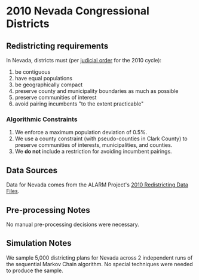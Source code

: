 # 2010 Nevada Congressional Districts

## Redistricting requirements

In Nevada, districts must (per [judicial order](https://www.ncsl.org/Portals/1/Documents/Redistricting/NV_11-OC-00042-1B_2011-09-21_Order_Re-Redistricting_20076.pdf) for the 2010 cycle):

1.  be contiguous
2.  have equal populations
3.  be geographically compact
4.  preserve county and municipality boundaries as much as possible
5.  preserve communities of interest
6.  avoid pairing incumbents "to the extent practicable"

### Algorithmic Constraints

1.  We enforce a maximum population deviation of 0.5%.
2.  We use a county constraint (with pseudo-counties in Clark County) to preserve communities of interests, municipalities, and counties.
3.  We **do not** include a restriction for avoiding incumbent pairings.

## Data Sources

Data for Nevada comes from the ALARM Project's [2010 Redistricting Data Files](https://alarm-redist.github.io/posts/2021-08-10-census-2020/).

## Pre-processing Notes

No manual pre-processing decisions were necessary.

## Simulation Notes

We sample 5,000 districting plans for Nevada across 2 independent runs of the sequential Markov Chain algorithm. No special techniques were needed to produce the sample.
